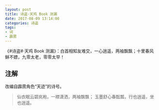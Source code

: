 ```yaml
---
layout: post
title: 诗盗·天鸡 Book 测漏
date: 2017-08-09 13:14:00
categories: 诗盗
tags:
- 词
- 霹雳
---
```

《#诗盗#·天鸡 Book 测漏》：白首相知友难交，一心逍遥，两袖飘飘；十里春风稣不嫖，九零太老，零零太早！

## 注解

改编自霹雳角色“天迹”的诗号。

> 仙衣眠云碧岚袍，一襟潇洒，两袖飘飘；
> 玉墨舒心春酝瓢，行也逍遥，坐也逍遥。
